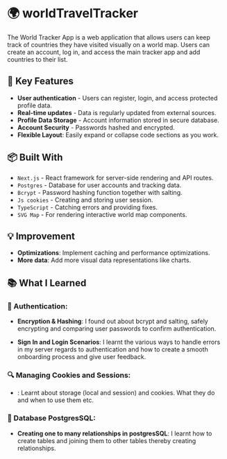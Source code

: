 # 🌍 worldTravelTracker

The World Tracker App is a web application that allows users can keep track of countries they have visited visually on a world map. Users can create an account, log in, and access the main tracker app and add countries to their list.

## 🚀 Key Features

- **User authentication** - Users can register, login, and access protected profile data.
- **Real-time updates** - Data is regularly updated from external sources.
- **Profile Data Storage** - Account information stored in secure database.
- **Account Security** - Passwords hashed and encrypted.
- **Flexible Layout**: Easily expand or collapse code sections as you work.

## 📦 Built With

- `Next.js` - React framework for server-side rendering and API routes.
- `Postgres` - Database for user accounts and tracking data.
- `Bcrypt` - Password hashing function together with salting.
- `Js cookies` - Creating and storing user session.
- `TypeScript` - Catching errors and providing fixes.
- `SVG Map` - For rendering interactive world map components.

## 💡 Improvement

- **Optimizations**: Implement caching and performance optimizations.
- **More data**: Add more visual data representations like charts.

## 📚 What I Learned

### 🧠 Authentication:

- **Encryption & Hashing**: I found out about bcrypt and salting, safely encrypting and comparing user passwords to confirm authentication.

- **Sign In and Login Scenarios**: I learnt the various ways to handle errors in my server regards to authentication and how to create a smooth onboarding process and give user feedback.

### 🔍 Managing Cookies and Sessions:

- : Learnt about storage (local and session) and cookies. What they do and when to use them etc.

### 🎨 Database PostgresSQL:

- **Creating one to many relationships in postgresSQL**: I learnt how to create tables and joining them to other tables thereby creating relationships.
